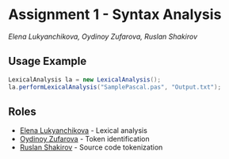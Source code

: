 # Assignment 1 - Syntax Analysis

_Elena Lukyanchikova, Oydinoy Zufarova, Ruslan Shakirov_

## Usage Example

```java
LexicalAnalysis la = new LexicalAnalysis();
la.performLexicalAnalysis("SamplePascal.pas", "Output.txt");
```


## Roles

- [Elena Lukyanchikova](https://github.com/elukyanchikova) - Lexical analysis
- [Oydinoy Zufarova](https://github.com/Oydinoy) - Token identification
- [Ruslan Shakirov](https://github.com/Shakirovrrr) - Source code tokenization
